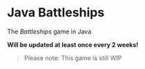 # Java Battleships
The *Battleships* game in Java

**Will be updated at least once every 2 weeks!**

> Please note: This game is still WIP
